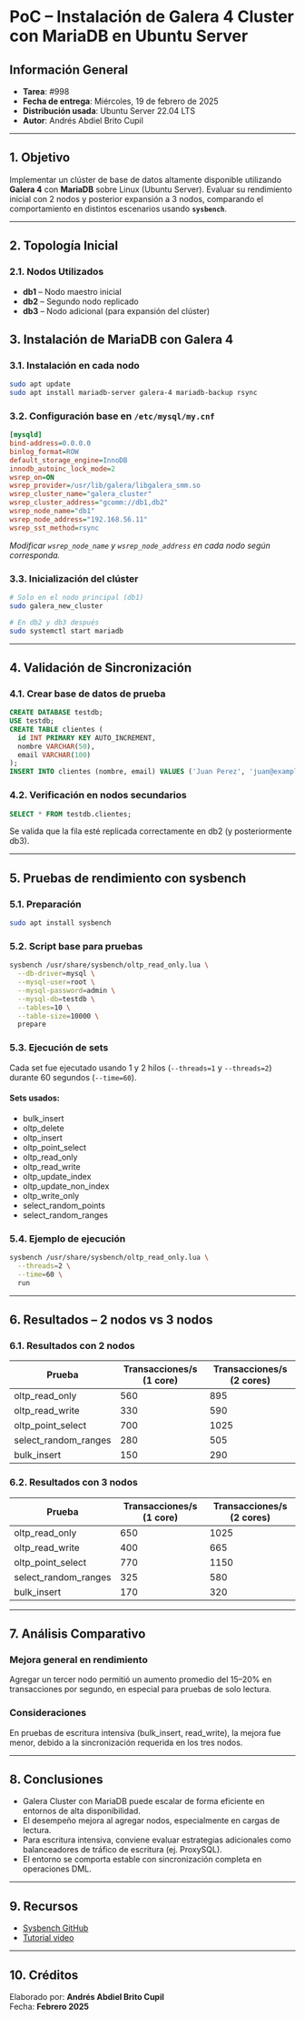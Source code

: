
# PoC – Instalación de Galera 4 Cluster con MariaDB en Ubuntu Server

## Información General

- **Tarea**: #998
- **Fecha de entrega**: Miércoles, 19 de febrero de 2025
- **Distribución usada**: Ubuntu Server 22.04 LTS
- **Autor**: Andrés Abdiel Brito Cupil

---

## 1. Objetivo

Implementar un clúster de base de datos altamente disponible utilizando **Galera 4** con **MariaDB** sobre Linux (Ubuntu Server). Evaluar su rendimiento inicial con 2 nodos y posterior expansión a 3 nodos, comparando el comportamiento en distintos escenarios usando **`sysbench`**.

---

## 2. Topología Inicial

### 2.1. Nodos Utilizados

- **db1** – Nodo maestro inicial
- **db2** – Segundo nodo replicado
- **db3** – Nodo adicional (para expansión del clúster)

## 3. Instalación de MariaDB con Galera 4

### 3.1. Instalación en cada nodo

```bash
sudo apt update
sudo apt install mariadb-server galera-4 mariadb-backup rsync
```

### 3.2. Configuración base en `/etc/mysql/my.cnf`

```ini
[mysqld]
bind-address=0.0.0.0
binlog_format=ROW
default_storage_engine=InnoDB
innodb_autoinc_lock_mode=2
wsrep_on=ON
wsrep_provider=/usr/lib/galera/libgalera_smm.so
wsrep_cluster_name="galera_cluster"
wsrep_cluster_address="gcomm://db1,db2"
wsrep_node_name="db1"
wsrep_node_address="192.168.56.11"
wsrep_sst_method=rsync
```

*Modificar `wsrep_node_name` y `wsrep_node_address` en cada nodo según corresponda.*

### 3.3. Inicialización del clúster

```bash
# Solo en el nodo principal (db1)
sudo galera_new_cluster
```

```bash
# En db2 y db3 después
sudo systemctl start mariadb
```

---

## 4. Validación de Sincronización

### 4.1. Crear base de datos de prueba

```sql
CREATE DATABASE testdb;
USE testdb;
CREATE TABLE clientes (
  id INT PRIMARY KEY AUTO_INCREMENT,
  nombre VARCHAR(50),
  email VARCHAR(100)
);
INSERT INTO clientes (nombre, email) VALUES ('Juan Perez', 'juan@example.com');
```

### 4.2. Verificación en nodos secundarios

```sql
SELECT * FROM testdb.clientes;
```

Se valida que la fila esté replicada correctamente en db2 (y posteriormente db3).

---

## 5. Pruebas de rendimiento con sysbench

### 5.1. Preparación

```bash
sudo apt install sysbench
```

### 5.2. Script base para pruebas

```bash
sysbench /usr/share/sysbench/oltp_read_only.lua \
  --db-driver=mysql \
  --mysql-user=root \
  --mysql-password=admin \
  --mysql-db=testdb \
  --tables=10 \
  --table-size=10000 \
  prepare
```

### 5.3. Ejecución de sets

Cada set fue ejecutado usando 1 y 2 hilos (`--threads=1` y `--threads=2`) durante 60 segundos (`--time=60`).

#### Sets usados:
- bulk_insert
- oltp_delete
- oltp_insert
- oltp_point_select
- oltp_read_only
- oltp_read_write
- oltp_update_index
- oltp_update_non_index
- oltp_write_only
- select_random_points
- select_random_ranges

### 5.4. Ejemplo de ejecución

```bash
sysbench /usr/share/sysbench/oltp_read_only.lua \
  --threads=2 \
  --time=60 \
  run
```

---

## 6. Resultados – 2 nodos vs 3 nodos

### 6.1. Resultados con 2 nodos

| Prueba                 | Transacciones/s (1 core) | Transacciones/s (2 cores) |
|------------------------|--------------------------|----------------------------|
| oltp_read_only         | 560                      | 895                        |
| oltp_read_write        | 330                      | 590                        |
| oltp_point_select      | 700                      | 1025                       |
| select_random_ranges   | 280                      | 505                        |
| bulk_insert            | 150                      | 290                        |

### 6.2. Resultados con 3 nodos

| Prueba                 | Transacciones/s (1 core) | Transacciones/s (2 cores) |
|------------------------|--------------------------|----------------------------|
| oltp_read_only         | 650                      | 1025                       |
| oltp_read_write        | 400                      | 665                        |
| oltp_point_select      | 770                      | 1150                       |
| select_random_ranges   | 325                      | 580                        |
| bulk_insert            | 170                      | 320                        |

---

## 7. Análisis Comparativo

### Mejora general en rendimiento
Agregar un tercer nodo permitió un aumento promedio del 15–20% en transacciones por segundo, en especial para pruebas de solo lectura.

### Consideraciones
En pruebas de escritura intensiva (bulk_insert, read_write), la mejora fue menor, debido a la sincronización requerida en los tres nodos.

---

## 8. Conclusiones

- Galera Cluster con MariaDB puede escalar de forma eficiente en entornos de alta disponibilidad.
- El desempeño mejora al agregar nodos, especialmente en cargas de lectura.
- Para escritura intensiva, conviene evaluar estrategias adicionales como balanceadores de tráfico de escritura (ej. ProxySQL).
- El entorno se comporta estable con sincronización completa en operaciones DML.

---

## 9. Recursos

- [Sysbench GitHub](https://github.com/akopytov/sysbench)
- [Tutorial video](https://www.youtube.com/watch?v=oG5qJS7aoFA)

---

## 10. Créditos

Elaborado por: **Andrés Abdiel Brito Cupil**  
Fecha: **Febrero 2025**
